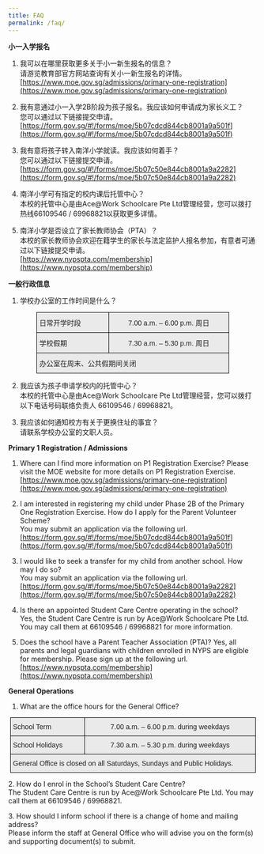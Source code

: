 ```yaml
---
title: FAQ
permalink: /faq/
---
```

**小一入学报名**  

1.  我可以在哪里获取更多关于小一新生报名的信息？  
    请游览教育部官方网站查询有关小一新生报名的详情。  
    [https://www.moe.gov.sg/admissions/primary-one-registration](https://www.moe.gov.sg/admissions/primary-one-registration)  
      
    
2.  我有意通过小一入学2B阶段为孩子报名。我应该如何申请成为家长义工？  
    您可以通过以下链接提交申请。  
    [https://form.gov.sg/#!/forms/moe/5b07cdcd844cb8001a9a501f](https://form.gov.sg/#!/forms/moe/5b07cdcd844cb8001a9a501f)  
      
    
3.  我有意将孩子转入南洋小学就读。我应该如何着手？  
    您可以通过以下链接提交申请。  
    [https://form.gov.sg/#!/forms/moe/5b07c50e844cb8001a9a2282](https://form.gov.sg/#!/forms/moe/5b07c50e844cb8001a9a2282)  
      
    
4.  南洋小学可有指定的校内课后托管中心？  
    本校的托管中心是由Ace@Work Schoolcare Pte Ltd管理经营，您可以拨打热线66109546 / 69968821以获取更多详情。  
      
    
5.  南洋小学是否设立了家长教师协会（PTA）？  
    本校的家长教师协会欢迎在籍学生的家长与法定监护人报名参加，有意者可通过以下链接提交申请。  
    [https://www.nypspta.com/membership](https://www.nypspta.com/membership)
		
**一般行政信息**

1.  学校办公室的工作时间是什么？

<style type="text/css">
.tg  {border-collapse:collapse;border-spacing:0;margin:0px auto;}
.tg td{border-color:black;border-style:solid;border-width:1px;font-family:Arial, sans-serif;font-size:14px;
  overflow:hidden;padding:10px 5px;word-break:normal;}
.tg th{border-color:black;border-style:solid;border-width:1px;font-family:Arial, sans-serif;font-size:14px;
  font-weight:normal;overflow:hidden;padding:10px 5px;word-break:normal;}
.tg .tg-bvia{background-color:#EAEAEA;color:#222;text-align:left;vertical-align:middle}
.tg .tg-ku5w{background-color:#EAEAEA;color:#222;text-align:center;vertical-align:middle}
</style>
<table class="tg" style="undefined;table-layout: fixed; width: 390px">
<colgroup>
<col style="width: 146px">
<col style="width: 244px">
</colgroup>
<tbody>
  <tr>
    <td class="tg-bvia"><span style="color:#222;background-color:#EAEAEA">日常开学时段</span></td>
    <td class="tg-ku5w"><span style="color:#222;background-color:#EAEAEA">7.00 a.m. – 6.00 p.m. 周日</span></td>
  </tr>
  <tr>
    <td class="tg-bvia"><span style="color:#222;background-color:#EAEAEA">学校假期</span></td>
    <td class="tg-ku5w"><span style="color:#222;background-color:#EAEAEA">7.30 a.m. – 5.30 p.m. 周日</span></td>
  </tr>
  <tr>
    <td class="tg-bvia" colspan="2"><span style="color:#222;background-color:#EAEAEA">办公室在周末、公共假期间关闭</span></td>
  </tr>
</tbody>
</table>

2.  我应该为孩子申请学校内的托管中心？  
    本校的托管中心是由Ace@Work Schoolcare Pte Ltd管理经营，您可以拨打以下电话号码联络负责人 66109546 / 69968821。  
      
    
3.  我应该如何通知校方有关于更换住址的事宜？  
    请联系学校办公室的文职人员。


**Primary 1 Registration / Admissions**  

1.  Where can I find more information on P1 Registration Exercise? Please visit the MOE website for more details on P1 Registration Exercise. [https://www.moe.gov.sg/admissions/primary-one-registration](https://www.moe.gov.sg/admissions/primary-one-registration)
2.  I am interested in registering my child under Phase 2B of the Primary One Registration Exercise. How do I apply for the Parent Volunteer Scheme?  
    You may submit an application via the following url.  
    [https://form.gov.sg/#!/forms/moe/5b07cdcd844cb8001a9a501f](https://form.gov.sg/#!/forms/moe/5b07cdcd844cb8001a9a501f)  
      
    
3.  I would like to seek a transfer for my child from another school. How may I do so?  
    You may submit an application via the following url.  
    [https://form.gov.sg/#!/forms/moe/5b07c50e844cb8001a9a2282](https://form.gov.sg/#!/forms/moe/5b07c50e844cb8001a9a2282)  
      
    
4.  Is there an appointed Student Care Centre operating in the school?  
    Yes, the Student Care Centre is run by Ace@Work Schoolcare Pte Ltd. You may call them at 66109546 / 69968821 for more information.  
    
5.  Does the school have a Parent Teacher Association (PTA)? Yes, all parents and legal guardians with children enrolled in NYPS are eligible for membership. Please sign up at the following url. [https://www.nypspta.com/membership](https://www.nypspta.com/membership)  
    

**General Operations**  

1.  What are the office hours for the General Office?

<style type="text/css">
.tg  {border-collapse:collapse;border-spacing:0;margin:0px auto;}
.tg td{border-color:black;border-style:solid;border-width:1px;font-family:Arial, sans-serif;font-size:14px;
  overflow:hidden;padding:10px 5px;word-break:normal;}
.tg th{border-color:black;border-style:solid;border-width:1px;font-family:Arial, sans-serif;font-size:14px;
  font-weight:normal;overflow:hidden;padding:10px 5px;word-break:normal;}
.tg .tg-bvia{background-color:#EAEAEA;color:#222;text-align:left;vertical-align:middle}
.tg .tg-ku5w{background-color:#EAEAEA;color:#222;text-align:center;vertical-align:middle}
</style>
<table class="tg" style="undefined;table-layout: fixed; width: 497px">
<colgroup>
<col style="width: 151px">
<col style="width: 346px">
</colgroup>
<tbody>
  <tr>
    <td class="tg-bvia"><span style="color:#222;background-color:#EAEAEA">School Term</span></td>
    <td class="tg-ku5w"><span style="color:#222;background-color:#EAEAEA">7.00 a.m. – 6.00 p.m. during weekdays</span></td>
  </tr>
  <tr>
    <td class="tg-bvia"><span style="color:#222;background-color:#EAEAEA">School Holidays</span></td>
    <td class="tg-ku5w"><span style="color:#222;background-color:#EAEAEA">7.30 a.m. – 5.30 p.m. during weekdays</span></td>
  </tr>
  <tr>
    <td class="tg-bvia" colspan="2"><span style="color:#222;background-color:#EAEAEA">General Office is closed on all Saturdays, Sundays and Public Holidays.</span></td>
  </tr>
</tbody>
</table>

2\. How do I enrol in the School’s Student Care Centre?     
    The Student Care Centre is run by Ace@Work Schoolcare Pte Ltd. You may call them at 66109546 / 69968821.  
		
3\. How should I inform school if there is a change of home and mailing address?     
Please inform the staff at General Office who will advise you on the form(s) and supporting document(s) to submit.